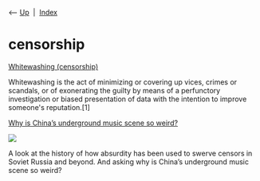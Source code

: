 <div class="nav">

⟵ [Up](index.html)  \|  [Index](index.html)

</div>

# censorship

<div class="cards">

<div class="card">

<div class="card-title">

[Whitewashing
(censorship)](https://en.m.wikipedia.org/wiki/Whitewashing_(censorship))

</div>

Whitewashing is the act of minimizing or covering up vices, crimes or
scandals, or of exonerating the guilty by means of a perfunctory
investigation or biased presentation of data with the intention to
improve someone's reputation.\[1\]

</div>

<div class="card">

<div class="card-title">

[Why is China’s underground music scene so
weird?](https://faroutmagazine.co.uk/china-weird-underground-music)

</div>

<div class="card-image">

[![](https://faroutmagazine.co.uk/static/uploads/1/2022/11/Chinese-Underground-Music.jpg)](https://faroutmagazine.co.uk/china-weird-underground-music)

</div>

A look at the history of how absurdity has been used to swerve censors
in Soviet Russia and beyond. And asking why is China’s underground music
scene so weird?

</div>

</div>
